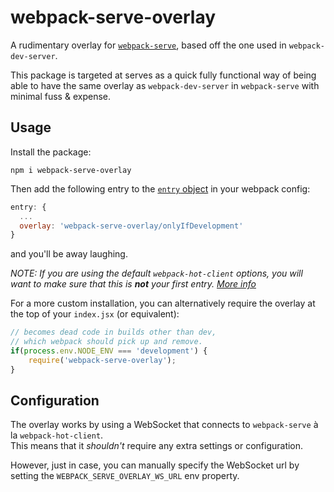 # webpack-serve-overlay

A rudimentary overlay for [`webpack-serve`](https://github.com/webpack-contrib/webpack-serve), based off the one used in `webpack-dev-server`.

This package is targeted at serves as a quick fully functional way of 
being able to have the same overlay as `webpack-dev-server` in `webpack-serve` with minimal fuss & expense.

## Usage

Install the package:

```
npm i webpack-serve-overlay
```

Then add the following entry to the [`entry` object](https://webpack.js.org/configuration/entry-context/#entry) in your webpack config:

```javascript
entry: {
  ...
  overlay: 'webpack-serve-overlay/onlyIfDevelopment'
}
```

and you'll be away laughing.

_NOTE: If you are using the default `webpack-hot-client` options, you will want to make sure that this is **not** your first entry. [More info](https://github.com/webpack-contrib/webpack-serve/issues/119#issuecomment-401502247)_  

For a more custom installation, you can alternatively require the overlay at the top of your `index.jsx` (or equivalent):

```javascript
// becomes dead code in builds other than dev,
// which webpack should pick up and remove.
if(process.env.NODE_ENV === 'development') {
    require('webpack-serve-overlay');
}
```



## Configuration

The overlay works by using a WebSocket that connects to `webpack-serve` à la `webpack-hot-client`.  
This means that it *shouldn't* require any extra settings or configuration.

However, just in case, you can manually specify the WebSocket url by setting the `WEBPACK_SERVE_OVERLAY_WS_URL` env property.
